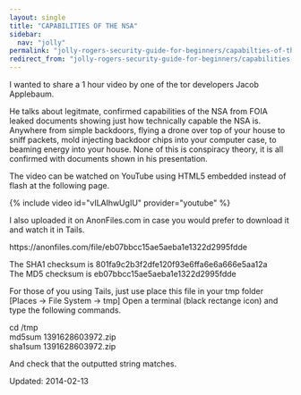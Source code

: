 ```yaml
---
layout: single
title: "CAPABILITIES OF THE NSA"
sidebar:
  nav: "jolly"
permalink: "jolly-rogers-security-guide-for-beginners/capabilties-of-the-nsa/"
redirect_from: "jolly-rogers-security-guide-for-beginners/capabilities-of-the-nsa"
---
```



<p>I wanted to share a 1 hour video by one of the tor developers Jacob Applebaum.</p>
<p>He talks about legitmate, confirmed capabilities of the NSA from FOIA leaked documents showing just how technically capable the NSA is. Anywhere from simple backdoors, flying a drone over top of your house to sniff packets, mold injecting backdoor chips into your computer case, to beaming energy into your house. None of this is conspiracy theory, it is all confirmed with documents shown in his presentation.</p>
<p>The video can be watched on YouTube using HTML5 embedded instead of flash at the following page.<br/>

{% include video id="vILAlhwUgIU" provider="youtube" %}

<p>I also uploaded it on AnonFiles.com in case you would prefer to download it and watch it in Tails.</p>
<p>https://anonfiles.com/file/eb07bbcc15ae5aeba1e1322d2995fdde</p>
<p>The SHA1 checksum is 801fa9c2b3f2dfe120f93e6ffa6e6a666e5aa12a<br/>
The MD5 checksum is eb07bbcc15ae5aeba1e1322d2995fdde</p>
<p>For those of you using Tails, just use place this file in your tmp folder [Places -&gt; File System -&gt; tmp]
Open a terminal (black rectange icon) and type the following commands.</p>
<p>cd /tmp<br/>
md5sum 1391628603972.zip<br/>
sha1sum 1391628603972.zip</p>
<p>And check that the outputted string matches.</p>

Updated: 2014-02-13

